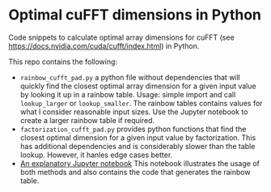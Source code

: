 # Optimal cuFFT dimensions in Python
Code snippets to calculate optimal array dimensions for cuFFT (see https://docs.nvidia.com/cuda/cufft/index.html) in Python.

This repo contains the following:

* `rainbow_cufft_pad.py` a python file without dependencies that will quickly find the closest optimal array dimension for a given input value by looking it up in a rainbow table. Usage: simple import and call `lookup_larger` or `lookup_smaller`. The rainbow tables contains
values for what I consider reasonable input sizes. Use the Jupyter notebook to create a larger rainbow table if required. 
* `factorization_cufft_pad.py` provides python functions that find the closest optimal dimension for a given input value by factorization. This has additional dependencies and is considerably slower than the table lookup. However, it hanles edge cases better.
* [An explanatory Jupyter notebook](https://github.com/VolkerH/Optimal-cuFFT-dimensions-in-Python/blob/master/Optimal%20Dimensions%20for%20cuFFT.ipynb) This notebook illustrates the usage of both methods and also contains the code that generates the rainbow table.
